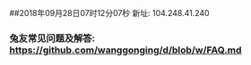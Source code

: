 ##2018年09月28日07时12分07秒 新址: 104.248.41.240
### 兔友常见问题及解答: https://github.com/wanggonging/d/blob/w/FAQ.md
